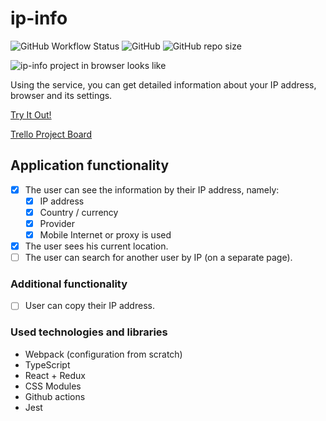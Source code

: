 # ip-info
![GitHub Workflow Status](https://img.shields.io/github/workflow/status/s0xzwasd/ip-info/Build%20&%20Deploy) ![GitHub](https://img.shields.io/github/license/s0xzwasd/ip-info) ![GitHub repo size](https://img.shields.io/github/repo-size/s0xzwasd/ip-info)

![ip-info project in browser looks like](https://i.imgur.com/aQNnXdV.png)

Using the service, you can get detailed information about your IP address, browser and its settings.

[Try It Out!](http://ip-info.surge.sh/)

[Trello Project Board](https://trello.com/b/ZBXRNgce)

## Application functionality

- [x] The user can see the information by their IP address, namely:
  - [x] IP address
  - [x] Country / currency
  - [x] Provider
  - [x] Mobile Internet or proxy is used
- [x] The user sees his current location.
- [ ] The user can search for another user by IP (on a separate page).

### Additional functionality

- [ ] User can copy their IP address.

### Used technologies and libraries

- Webpack (configuration from scratch)
- TypeScript
- React + Redux
- CSS Modules
- Github actions
- Jest
